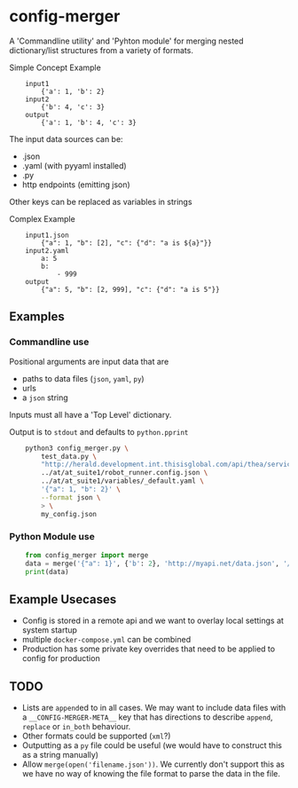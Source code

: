 config-merger
=============

A 'Commandline utility' and 'Pyhton module' for merging nested dictionary/list structures from a variety of formats.

Simple Concept Example
```
    input1
        {'a': 1, 'b': 2}
    input2
        {'b': 4, 'c': 3}
    output
        {'a': 1, 'b': 4, 'c': 3}
```

The input data sources can be:

* .json
* .yaml (with pyyaml installed)
* .py
* http endpoints (emitting json)

Other keys can be replaced as variables in strings

Complex Example
```
    input1.json
        {"a": 1, "b": [2], "c": {"d": "a is ${a}"}}
    input2.yaml
        a: 5
        b:
            - 999
    output
        {"a": 5, "b": [2, 999], "c": {"d": "a is 5"}}
```


Examples
--------

### Commandline use ###

Positional arguments are input data that are

* paths to data files (`json`, `yaml`, `py`)
* urls
* a `json` string

Inputs must all have a 'Top Level' dictionary.

Output is to `stdout` and defaults to `python.pprint`

```bash
    python3 config_merger.py \
        test_data.py \
        "http://herald.development.int.thisisglobal.com/api/thea/services/112/" \
        ../at/at_suite1/robot_runner.config.json \
        ../at/at_suite1/variables/_default.yaml \
        '{"a": 1, "b": 2}' \
        --format json \
        > \
        my_config.json
```

### Python Module use ###

```python
    from config_merger import merge
    data = merge('{"a": 1}', {'b': 2}, 'http://myapi.net/data.json', '/file/path/data.yaml')
    print(data)
```


Example Usecases
----------------

* Config is stored in a remote api and we want to overlay local settings at system startup
* multiple `docker-compose.yml` can be combined
* Production has some private key overrides that need to be applied to config for production


TODO
----

* Lists are `append`ed to in all cases. We may want to include data files with a `__CONFIG-MERGER-META__` key that has directions to describe `append`, `replace` or `in_both` behaviour.
* Other formats could be supported (`xml`?)
* Outputting as a `py` file could be useful (we would have to construct this as a string manually)
* Allow `merge(open('filename.json'))`. We currently don't support this as we have no way of knowing the file format to parse the data in the file.
